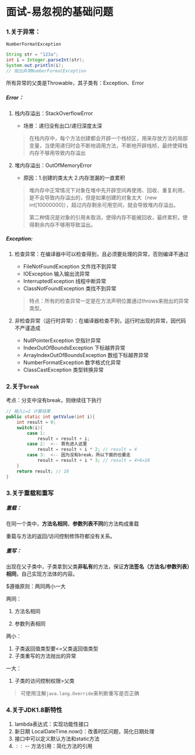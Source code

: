# 面试-易忽视的基础问题

### 1.关于异常：

`NumberFormatException`

```java
String str = "123a";
int i = Integer.parseInt(str);
System.out.println(i);
// 抛出异常NumberFormatException
```

所有异常的父类是Throwable，其子类有：Exception、Error

##### Error：

1. 栈内存溢出：StackOverflowError

   - 场景：递归没有出口/递归深度太深

   > 在栈内存中，每个方法创建都会开辟一个栈桢区，用来存放方法的局部变量，当使用递归时会不断地调用方法，不断地开辟栈桢，最终使得栈内存不够用导致内存溢出

2. 堆内存溢出：OutOfMemoryError

   - 原因：1.创建的类太大  2.内存泄漏的一直累积

   > 堆内存中正常情况下对象在堆中先开辟空间再使用、回收、重复利用，是不会导致内存溢出的，但是如果创建的对象太大（new int[10000000]），超过内存剩余可用空间，就会导致堆内存溢出。
   >
   > 第二种情况是对象的引用未取消，使得内存不能被回收，最终累积，使得剩余内存不够用导致溢出。

##### Exception:

1. 检查异常：在编译器中可以检查得到，且必须要处理的异常，否则编译不通过

   - FileNotFoundException 文件找不到异常
   - IOException 输入输出流异常
   - InterruptedException 线程中断异常
   - ClassNotFoundException 类找不到异常

   > 特点：所有的检查异常一定是在方法声明位置通过throws来抛出的异常类型。

2. 非检查异常（运行时异常）：在编译器检查不到，运行时出现的异常，因代码不严谨造成

   - NullPointerException 空指针异常
   - IndexOutOfBoundsException 下标越界异常
   - ArrayIndexOutOfBoundsException 数组下标越界异常
   - NumberFormatException 数字格式化异常
   - ClassCastException 类型转换异常

### 2.关于`break`

考点：分支中没有break，则继续往下执行

```java
// 输入i=2 计算结果
public static int getValue(int i){
    int result = 0;
    switch(i){
        case 1:
            result = result + i;
        case 2:  <-- 首先进入这里
            result = result + i * 2; // result = 4
        case 3:  <-- 因为没有break，所以下面的也要走
            result = result + i * 3; // result = 4+6=10
    }
    return result; // 10
}
```

### 3.关于重载和重写

##### 重载：

在同一个类中，**方法名相同**，**参数列表不同**的方法构成重载

重载与方法的返回/访问控制修饰符都没有关系。

##### 重写：

出现在父子类中，子类拿到父类**非私有**的方法，保证**方法签名（方法名/参数列表）相同**，自己实现方法体的内容。

$遵循原则：两同两小一大

两同：

1. 方法名相同

1. 参数列表相同

两小：

1. 子类返回值类型要<=父类返回值类型
2. 子类重写的方法抛出的异常

一大：

1. 子类的访问控制权限>父类

> 可使用注解`java.lang.Override`来判断重写是否正确

### 4.关于JDK1.8新特性

1. lambda表达式：实现功能性接口
2. 新日期 LocalDateTime.now()：改善时区问题，简化日期处理
3. 接口中可以定义默认方法和static方法
4. `：：` -- 方法引用：简化方法的引用
